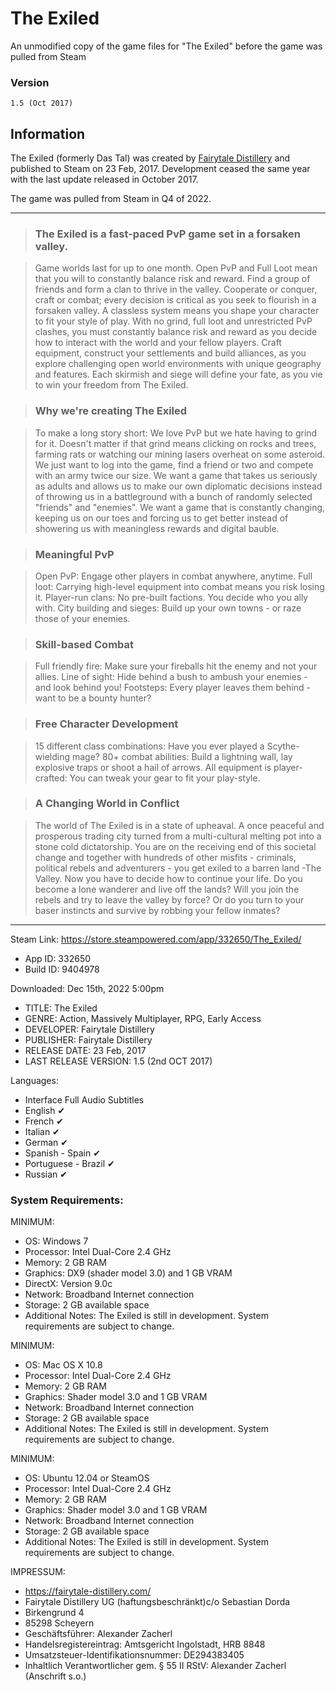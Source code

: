 # The Exiled
An unmodified copy of the game files for "The Exiled" before the game was pulled from Steam

### Version
    1.5 (Oct 2017)

## Information

The Exiled (formerly Das Tal) was created by [Fairytale Distillery](http://www.fairytale-distillery.com/) and published to Steam on 23 Feb, 2017. Development ceased the same year with the last update released in October 2017.

The game was pulled from Steam in Q4 of 2022.

___

>### The Exiled is a fast-paced PvP game set in a forsaken valley.

>Game worlds last for up to one month. Open PvP and Full Loot mean that you will to constantly balance risk and reward. Find a group of friends and form a clan to thrive in the valley. Cooperate or conquer, craft or combat; every decision is critical as you seek to flourish in a forsaken valley. A classless system means you shape your character to fit your style of play. With no grind, full loot and unrestricted PvP clashes, you must constantly balance risk and reward as you decide how to interact with the world and your fellow players. Craft equipment, construct your settlements and build alliances, as you explore challenging open world environments with unique geography and features. Each skirmish and siege will define your fate, as you vie to win your freedom from The Exiled.

>### Why we're creating The Exiled

>To make a long story short: We love PvP but we hate having to grind for it. Doesn't matter if that grind means clicking on rocks and trees, farming rats or watching our mining lasers overheat on some asteroid. We just want to log into the game, find a friend or two and compete with an army twice our size. We want a game that takes us seriously as adults and allows us to make our own diplomatic decisions instead of throwing us in a battleground with a bunch of randomly selected "friends" and "enemies". We want a game that is constantly changing, keeping us on our toes and forcing us to get better instead of showering us with meaningless rewards and digital bauble.

>### Meaningful PvP

>Open PvP: Engage other players in combat anywhere, anytime.
Full loot: Carrying high-level equipment into combat means you risk losing it.
Player-run clans: No pre-built factions. You decide who you ally with.
City building and sieges: Build up your own towns - or raze those of your enemies.

>### Skill-based Combat

>Full friendly fire: Make sure your fireballs hit the enemy and not your allies.
Line of sight: Hide behind a bush to ambush your enemies - and look behind you!
Footsteps: Every player leaves them behind - want to be a bounty hunter?

>### Free Character Development

>15 different class combinations: Have you ever played a Scythe-wielding mage?
80+ combat abilities: Build a lightning wall, lay explosive traps or shoot a hail of arrows.
All equipment is player-crafted: You can tweak your gear to fit your play-style.

>### A Changing World in Conflict

>The world of The Exiled is in a state of upheaval. A once peaceful and prosperous trading city turned from a multi-cultural melting pot into a stone cold dictatorship. You are on the receiving end of this societal change and together with hundreds of other misfits - criminals, political rebels and adventurers - you get exiled to a barren land -The Valley. Now you have to decide how to continue your life. Do you become a lone wanderer and live off the lands? Will you join the rebels and try to leave the valley by force? Or do you turn to your baser instincts and survive by robbing your fellow inmates?

___

Steam Link: https://store.steampowered.com/app/332650/The_Exiled/
* App ID: 332650
* Build ID: 9404978

Downloaded: Dec 15th, 2022 5:00pm

* TITLE: The Exiled
* GENRE: Action, Massively Multiplayer, RPG, Early Access
* DEVELOPER: Fairytale Distillery
* PUBLISHER: Fairytale Distillery
* RELEASE DATE: 23 Feb, 2017
* LAST RELEASE VERSION: 1.5 (2nd OCT 2017)

Languages:
* Interface	Full Audio	Subtitles
* English	✔		
* French	✔		
* Italian	✔		
* German	✔		
* Spanish - Spain	✔		
* Portuguese - Brazil	✔		
* Russian	✔

### System Requirements:

MINIMUM:
* OS: Windows 7
* Processor: Intel Dual-Core 2.4 GHz
* Memory: 2 GB RAM
* Graphics: DX9 (shader model 3.0) and 1 GB VRAM
* DirectX: Version 9.0c
* Network: Broadband Internet connection
* Storage: 2 GB available space
* Additional Notes: The Exiled is still in development. System requirements are subject to change.

MINIMUM:
* OS: Mac OS X 10.8
* Processor: Intel Dual-Core 2.4 GHz
* Memory: 2 GB RAM
* Graphics: Shader model 3.0 and 1 GB VRAM
* Network: Broadband Internet connection
* Storage: 2 GB available space
* Additional Notes: The Exiled is still in development. System requirements are subject to change.

MINIMUM:
* OS: Ubuntu 12.04 or SteamOS
* Processor: Intel Dual-Core 2.4 GHz
* Memory: 2 GB RAM
* Graphics: Shader model 3.0 and 1 GB VRAM
* Network: Broadband Internet connection
* Storage: 2 GB available space
* Additional Notes: The Exiled is still in development. System requirements are subject to change.

IMPRESSUM:
* https://fairytale-distillery.com/
* Fairytale Distillery UG (haftungsbeschränkt)c/o Sebastian Dorda
* Birkengrund 4
* 85298 Scheyern
* Geschäftsführer: Alexander Zacherl
* Handelsregistereintrag: Amtsgericht Ingolstadt, HRB 8848
* Umsatzsteuer-Identifikationsnummer: DE294383405
* Inhaltlich Verantwortlicher gem. § 55 II RStV: Alexander Zacherl (Anschrift s.o.)

